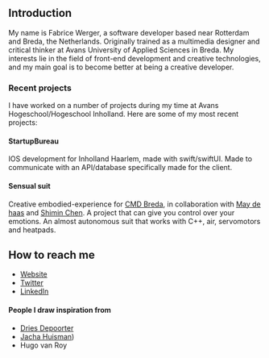 ## Introduction

My name is Fabrice Werger, a software developer based near Rotterdam and Breda, the Netherlands. Originally trained as a multimedia designer and critical thinker at Avans University of Applied Sciences in Breda. My interests lie in the field of front-end development and creative technologies, and my main goal is to become better at being a creative developer.

### Recent projects

I have worked on a number of projects during my time at Avans Hogeschool/Hogeschool Inholland. Here are some of my most recent projects:

#### StartupBureau
IOS development for Inholland Haarlem, made with swift/swiftUI. Made to communicate with an API/database specifically made for the client.

#### Sensual suit

Creative embodied-experience for [CMD Breda](https://avanscmd.nl/), in collaboration with [May de haas](https://instagram.com/maydehaas) and [Shimin Chen](https://instagram.com/shiminchn). A project that can give you control over your emotions. An almost autonomous suit that works with C++, air, servomotors and heatpads.

## How to reach me

- [Website](https://www.fabricewerger.nl)
- [Twitter](https://www.twitter.com./fabricewerger)
- [LinkedIn](https://www.linkedin.nl/fabricewerger)

#### People I draw inspiration from

- [Dries Depoorter](https://www.driesdepoorter.nl)
- [Jacha Huisman](https://github.com/jaschahuisman))
- Hugo van Roy
